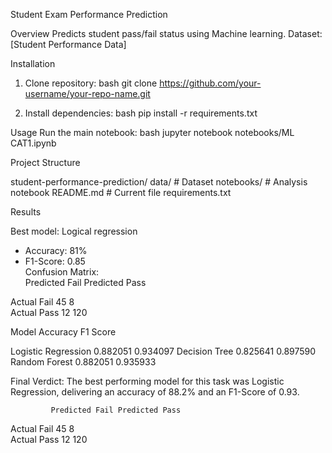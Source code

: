 Student Exam Performance Prediction

Overview
Predicts student pass/fail status using Machine learning. Dataset: [Student Performance Data]

Installation
1. Clone repository:
   bash
   git clone https://github.com/your-username/your-repo-name.git
   
2. Install dependencies:
   bash
   pip install -r requirements.txt
   
Usage
Run the main notebook:
  bash
jupyter notebook notebooks/ML CAT1.ipynb


Project Structure

student-performance-prediction/
data/          # Dataset
notebooks/     # Analysis notebook
README.md      # Current file 
requirements.txt 


Results

Best model: Logical regression
- Accuracy: 81%  
- F1-Score: 0.85  
Confusion Matrix:  
               Predicted Fail  Predicted Pass 

 Actual Fail  45        8        
 Actual Pass  12        120      

   Model              Accuracy  F1 Score 
 
 Logistic Regression  0.882051  0.934097 
 Decision Tree        0.825641  0.897590 
 Random Forest        0.882051  0.935933 

 Final Verdict:
The best performing model for this task was Logistic Regression, delivering an accuracy of 88.2% and an F1-Score of 0.93.



             Predicted Fail Predicted Pass 
Actual Fail  45              8             
Actual Pass  12              120            
